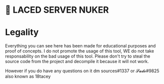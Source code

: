 # 🚀 LACED SERVER NUKER


# Legality

Everything you can see here has been made for educational purposes and proof of concepts. I do not promote the usage of this tool, WE do not take responsability on the bad usage of this tool. Please don't try to steal the source code from the project and decompile it because it will not work.

However if you do have any questions on it dm sources#1337 or 𝓢𝓪𝓭𝓮#9825 also known as 18tacey

